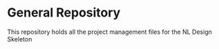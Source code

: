 # General Repository

This repository holds all the project management files for the NL Design Skeleton
